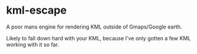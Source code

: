 # kml-escape

A poor mans engine for rendering KML outside of Gmaps/Google earth.

Likely to fall down hard with your KML, because I've only gotten a few KML working with it so far.
